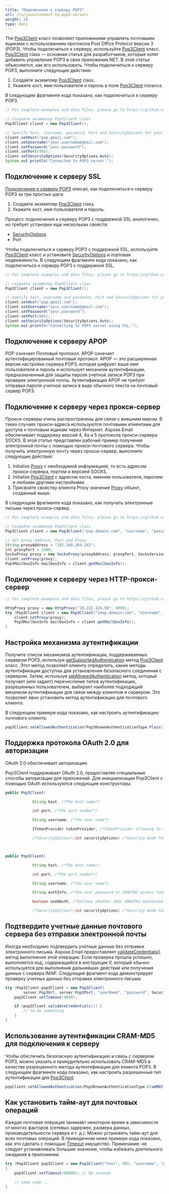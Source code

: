 ```yaml
---
title: "Подключение к серверу POP3"
url: /ru/java/connect-to-pop3-server/
weight: 10
type: docs
---
```



The [Pop3Client](https://reference.aspose.com/email/java/com.aspose.email/pop3client/) класс позволяет приложениям управлять почтовыми ящиками с использованием протокола Post Office Protocol версии 3 (POP3). Чтобы подключиться к серверу, используйте [Pop3Client](https://reference.aspose.com/email/java/com.aspose.email/pop3client/) класс. [Pop3Client](https://reference.aspose.com/email/java/com.aspose.email/pop3client/) class — основная статья для разработчиков, которые хотят добавить управление POP3 в свои приложения.NET. В этой статье объясняется, как его использовать. Чтобы подключиться к серверу POP3, выполните следующие действия:

1. Создайте экземпляр [Pop3Client](https://reference.aspose.com/email/java/com.aspose.email/pop3client/) class.
1. Укажите хост, имя пользователя и пароль в поле [Pop3Client](https://reference.aspose.com/email/java/com.aspose.email/pop3client/) instance.

В следующем фрагменте кода показано, как подключиться к серверу POP3.

~~~Java
// For complete examples and data files, please go to https://github.com/aspose-email/Aspose.Email-for-Java

// Создайте экземпляр Pop3Client class
Pop3Client client = new Pop3Client();

// Specify host, username, password, Port and SecurityOptions for your client
client.setHost("pop.gmail.com");
client.setUsername("your.username@gmail.com");
client.setPassword("your.password");
client.setPort(995);
client.setSecurityOptions(SecurityOptions.Auto);
System.out.println("Connected to POP3 server.");
~~~

## **Подключение к серверу SSL**

[Подключение к серверу POP3](#connecting-to-pop3-server) описал, как подключиться к серверу POP3 за три простых шага:

1. Создайте экземпляр [Pop3Client](https://reference.aspose.com/email/java/com.aspose.email/pop3client/) class.
1. Укажите хост, имя пользователя и пароль.

Процесс подключения к серверу POP3 с поддержкой SSL аналогичен, но требует установки еще нескольких свойств:

- [SecurityOptions](https://reference.aspose.com/email/java/com.aspose.email/securityoptions/)
- Port

Чтобы подключиться к серверу POP3 с поддержкой SSL, используйте [Pop3Client](https://reference.aspose.com/email/java/com.aspose.email/pop3client/) класс и установите [SecurityOptions](https://reference.aspose.com/email/java/com.aspose.email/securityoptions/) и портовая недвижимость. В следующем фрагменте кода показано, как подключиться к серверу POP3 с поддержкой SSL.

~~~Java
// For complete examples and data files, please go to https://github.com/aspose-email/Aspose.Email-for-Java

// Создайте экземпляр Pop3Client class
Pop3Client client = new Pop3Client();

// Specify host, username and password, Port and SecurityOptions for your client
client.setHost("pop.gmail.com");
client.setUsername("your.username@gmail.com");
client.setPassword("your.password");
client.setPort(995);
client.setSecurityOptions(SecurityOptions.Auto);
System.out.println("Connecting to POP3 server using SSL.");
~~~

## **Подключение к серверу APOP**

POP означает Почтовый протокол. APOP означает аутентифицированный почтовый протокол. APOP — это расширенная версия настройки сервера POP3, которая шифрует ваше имя пользователя и пароль и использует механизм аутентификации, предназначенный для защиты пароля учетной записи POP3 при проверке электронной почты. Аутентификация APOP не требует отправки пароля учетной записи в виде обычного текста на почтовый сервер POP3.

## **Подключение к серверу через прокси-сервер**

Прокси-серверы очень распространены для связи с внешним миром. В таких случаях прокси-адреса используются почтовыми клиентами для доступа к почтовым ящикам через Интернет. Aspose.Email обеспечивает поддержку версий 4, 4a и 5 протокола прокси-сервера SOCKS. В этой статье представлен рабочий пример получения электронной почты с помощью прокси-почтового сервера. Чтобы получить электронную почту через прокси-сервер, выполните следующие действия:

1. Initialize [Proxy](https://reference.aspose.com/email/java/com.aspose.email/proxy/) с необходимой информацией, то есть адресом прокси-сервера, портом и версией SOCKS.
1. Initialize [Pop3Client](https://reference.aspose.com/email/java/com.aspose.email/pop3client/) с адресом хоста, именем пользователя, паролем и любыми другими настройками.
2. Присвойте свойству клиента Proxy значение [Proxy](https://reference.aspose.com/email/java/com.aspose.email/proxy/) объект, созданный выше.

В следующем фрагменте кода показано, как получать электронные письма через прокси-сервер.

~~~Java
// For complete examples and data files, please go to https://github.com/aspose-email/Aspose.Email-for-Java

// Создайте экземпляр Pop3Client class
Pop3Client client = new Pop3Client("pop.domain.com", "username", "password");

// Set proxy address, Port and Proxy
String proxyAddress = "192.168.203.142";
int proxyPort = 1080;
SocksProxy proxy = new SocksProxy(proxyAddress, proxyPort, SocksVersion.SocksV5);
client.setProxy(proxy);
Pop3MailboxInfo mailboxInfo = client.getMailboxInfo();
~~~

## **Подключение к серверу через HTTP-прокси-сервер**

~~~Java
// For complete examples and data files, please go to https://github.com/aspose-email/Aspose.Email-for-Java

HttpProxy proxy = new HttpProxy("18.222.124.59", 8080);
try (Pop3Client client = new Pop3Client("imap.domain.com", "username", "password")) {
    client.setProxy(proxy);
    Pop3MailboxInfo mailboxInfo = client.getMailboxInfo();
}
~~~

## **Настройка механизма аутентификации**

Получите список механизмов аутентификации, поддерживаемых сервером POP3, используя [getSupportedAuthentication](https://reference.aspose.com/email/java/com.aspose.email/pop3client/#getSupportedAuthentication--) метод [Pop3Client](https://reference.aspose.com/email/java/com.aspose.email/pop3client/) класс. Этот метод позволяет клиенту определить, какие методы аутентификации доступны для установления безопасного соединения с сервером. Затем, используя [setAllowedAuthentication](https://reference.aspose.com/email/java/com.aspose.email/pop3client/#setAllowedAuthentication-long-) метод, который получает (или задает) перечисление типов аутентификации, разрешенных пользователем, выбирает наиболее подходящий механизм аутентификации для связи между клиентом и сервером. Это позволяет явно установить метод аутентификации для почтового клиента.

В следующем примере кода показано, как настроить аутентификацию почтового клиента:

```java
pop3Client.setAllowedAuthentication(Pop3KnownAuthenticationType.Plain);
```

## **Поддержка протокола OAuth 2.0 для авторизации**

OAuth 2.0 обеспечивает авторизацию

Pop3Client поддерживает OAuth 2.0, предоставляя специальные способы авторизации для приложений. Для инициализации Pop3Client с помощью OAuth используются следующие конструкторы:

```java
public Pop3Client(

            String host, /*The host name*/

            int port, /*The port number*/

            String username, /*The user name*/

            ITokenProvider tokenProvider, /*TokenProvider allowing to retrieve access token*/

            /*SecurityOptions*/int securityOptions) /*Security mode for a mail client*/



public Pop3Client(

            String host, /*The host name*/

            int port, /*The port number*/

            String username, /*The user name*/

            String authInfo, /*The user password or XOAUTH2 access token*/

            boolean useOAuth, /*Defines whether SASL XOAUTH2 mechanism is used to login to the server*/

            /*SecurityOptions*/int securityOptions) /*Security mode for a mail client*/
```

## **Подтвердите учетные данные почтового сервера без отправки электронной почты**

Иногда необходимо подтвердить учетные данные без отправки электронного письма. Aspose.Email предоставляет [validateCredentials()](https://reference.aspose.com/email/java/com.aspose.email/pop3client/#validateCredentials--) метод выполнения этой операции. Если проверка прошла успешно, выполняется код, содержащийся в инструкции if, который обычно используется для выполнения дальнейших действий или получения данных с сервера IMAP. Следующий фрагмент кода демонстрирует проверку учетных данных без отправки электронного письма:

```java
try (Pop3Client pop3Client = new Pop3Client(
        server.Pop3Url, server.Pop3Port, "userName", "password", SecurityOptions.Auto)) {
    pop3Client.setTimeout(4000);

    if (pop3Client.validateCredentials()) {
        // to do something
    }
}
```

## **Использование аутентификации CRAM-MD5 для подключения к серверу**

Чтобы обеспечить безопасную аутентификацию и связь с сервером POP3, можно указать и принудительно использовать CRAM-MD5 в качестве разрешенного метода аутентификации для клиента POP3. В следующем фрагменте кода показано, как настроить разрешенный тип аутентификации для [Pop3Client](https://reference.aspose.com/email/java/com.aspose.email/pop3client/):

```java
popClient.setAllowedAuthentication(Pop3KnownAuthenticationType.CramMD5);
```
## **Как установить тайм-аут для почтовых операций**

Каждая почтовая операция занимает некоторое время в зависимости от многих факторов (сетевых задержек, размера данных, производительности сервера и т. д.). Можно установить тайм-аут для всех почтовых операций. В приведенном ниже примере кода показано, как это сделать с помощью [Timeout](https://reference.aspose.com/email/java/com.aspose.email/emailclient/#setTimeout-int-) имущество. Примечание: не следует устанавливать большие значения, чтобы избежать длительного ожидания в приложении.

~~~Java
try (Pop3Client pop3Client = new Pop3Client("host", 995, "username", "password", SecurityOptions.Auto))
{
    pop3Client.setTimeout(60000); // 60 seconds

    // some code...
}
~~~